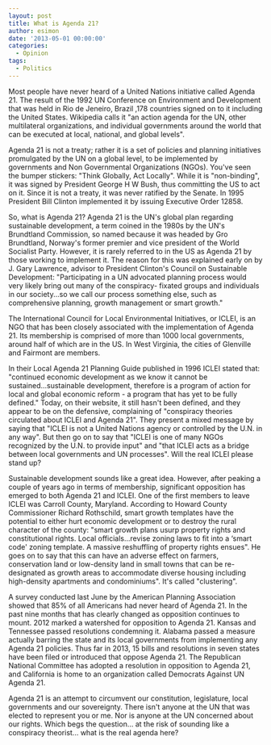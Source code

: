 ```yaml
---
layout: post
title: What is Agenda 21?
author: esimon
date: '2013-05-01 00:00:00'
categories:
  - Opinion
tags:
  - Politics
---
```

Most people have never heard of a United Nations initiative called Agenda 21. The result of the 1992 UN Conference on Environment and Development that was held in Rio de Jeneiro, Brazil ,178 countries signed on to it including the United States. Wikipedia calls it "an action agenda for the UN, other multilateral organizations, and individual governments around the world that can be executed at local, national, and global levels". 

Agenda 21 is not a treaty; rather it is a set of policies and planning initiatives promulgated by the UN on a global level, to be implemented by governments and Non Governmental Organizations (NGOs). You've seen the bumper stickers: "Think Globally, Act Locally". While it is "non-binding", it was signed by President George H W Bush, thus committing the US to act on it. Since it is not a treaty, it was never ratified by the Senate. In 1995 President Bill Clinton implemented it by issuing Executive Order 12858. 

So, what is Agenda 21? Agenda 21 is the UN's global plan regarding sustainable development, a term coined in the 1980s by the UN's Brundtland Commission, so named because it was headed by Gro Brundtland, Norway's former premier and vice president of the World Socialist Party. However, it is rarely referred to in the US as Agenda 21 by those working to implement it. The reason for this was explained early on by J. Gary Lawrence, advisor to President Clinton's Council on Sustainable Development: "Participating in a UN advocated planning process would very likely bring out many of the conspiracy- fixated groups and individuals in our society...so we call our process something else, such as comprehensive planning, growth management or smart growth." 

The International Council for Local Environmental Initiatives, or ICLEI, is an NGO that has been closely associated with the implementation of Agenda 21. Its membership is comprised of more than 1000 local governments, around half of which are in the US. In West Virginia, the cities of Glenville and Fairmont are members. 

In their Local Agenda 21 Planning Guide published in 1996 ICLEI stated that: "continued economic development as we know it cannot be sustained...sustainable development, therefore is a program of action for local and global economic reform - a program that has yet to be fully defined." Today, on their website, it still hasn't been defined, and they appear to be on the defensive, complaining of "conspiracy theories circulated about ICLEI and Agenda 21". They present a mixed message by saying that "ICLEI is not a United Nations agency or controlled by the U.N. in any way". But then go on to say that "ICLEI is one of many NGOs recognized by the U.N. to provide input" and "that ICLEI acts as a bridge between local governments and UN processes". Will the real ICLEI please stand up?

Sustainable development sounds like a great idea. However, after peaking a couple of years ago in terms of membership, significant opposition has emerged to both Agenda 21 and ICLEI. One of the first members to leave ICLEI was Carroll County, Maryland. According to Howard County Commissioner Richard Rothschild, smart growth templates have the potential to either hurt economic development or to destroy the rural character of the county: "smart growth plans usurp property rights and constitutional rights. Local officials...revise zoning laws to fit into a ‘smart code' zoning template. A massive reshuffling of property rights ensues". He goes on to say that this can have an adverse effect on farmers, conservation land or low-density land in small towns that can be re-designated as growth areas to accommodate diverse housing including high-density apartments and condominiums". It's called "clustering". 

A survey conducted last June by the American Planning Association showed that 85% of all Americans had never heard of Agenda 21. In the past nine months that has clearly changed as opposition continues to mount. 2012 marked a watershed for opposition to Agenda 21. Kansas and Tennessee passed resolutions condemning it. Alabama passed a measure actually barring the state and its local governments from implementing any Agenda 21 policies. Thus far in 2013, 15 bills and resolutions in seven states have been filed or introduced that oppose Agenda 21. The Republican National Committee has adopted a resolution in opposition to Agenda 21, and California is home to an organization called Democrats Against UN Agenda 21. 

Agenda 21 is an attempt to circumvent our constitution, legislature, local governments and our sovereignty. There isn't anyone at the UN that was elected to represent you or me. Nor is anyone at the UN concerned about our rights. Which begs the question... at the risk of sounding like a conspiracy theorist... what is the real agenda here? 

